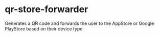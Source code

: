 # qr-store-forwarder
Generates a QR code and forwards the user to the AppStore or Google PlayStore based on their device type
